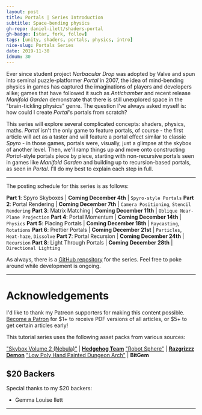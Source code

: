 ```yaml
---
layout: post
title: Portals | Series Introduction
subtitle: Space-bending physics
gh-repo: daniel-ilett/shaders-portal
gh-badge: [star, fork, follow]
tags: [unity, shaders, portals, physics, intro]
nice-slug: Portals Series
date: 2019-11-30
idnum: 30
---
```


Ever since student project *Narbacular Drop* was adopted by Valve and spun into seminal puzzle-platformer *Portal* in 2007, the idea of mind-bending physics in games has captured the imaginations of players and developers alike; games that have followed it such as *Antichamber* and recent release *Manifold Garden* demonstrate that there is still unexplored space in the "brain-tickling physics" genre. The question I've always asked myself is: how could I create *Portal*'s portals from scratch?

This series will explore several complicated concepts: shaders, physics, maths. *Portal* isn't the only game to feature portals, of course - the first article will act as a taster and will feature a portal effect similar to classic *Spyro* - in those games, portals were, visually, just a glimpse at the skybox of another level. Then, we'll ramp things up and move onto constructing *Portal*-style portals piece by piece, starting with non-recursive portals seen in games like *Manifold Garden* and building up to recursion-based portals, as seen in *Portal*. I'll do my best to explain each step in full.

<hr/>

The posting schedule for this series is as follows:

**Part 1**: Spyro Skyboxes | **Coming December 4th** | `Spyro-style Portals`
**Part 2**: Portal Rendering | **Coming December 7th** | `Camera Positioning`, `Stencil Rendering`
**Part 3**: Matrix Matching | **Coming December 11th** | `Oblique Near-Plane Projection`
**Part 4**: Portal Momentum | **Coming December 14th** | `Physics`
**Part 5**: Placing Portals | **Coming December 18th** | `Raycasting`, `Rotations`
**Part 6**: Prettier Portals | **Coming December 21st** | `Particles`, `Heat-haze`, `Dissolve`
**Part 7**: Portal Recursion | **Coming December 24th** | `Recursion`
**Part 8**: Light Through Portals | **Coming December 28th** | `Directional Lighting`

As always, there is a [GitHub repository](https://github.com/daniel-ilett/shaders-portal) for the series. Feel free to poke around while development is ongoing.

<hr/>

# Acknowledgements

I'd like to thank my Patreon supporters for making this content possible. [Become a Patron](https://www.patreon.com/danielilett) for $1+ to receive PDF versions of all articles, or $5+ to get certain articles early!

This tutorial series uses the following asset packs from various sources:

["Skybox Volume 2 (Nebula)"](https://assetstore.unity.com/packages/2d/textures-materials/sky/skybox-volume-2-nebula-3392) | [**Hedgehog Team**](https://assetstore.unity.com/publishers/1351)
["Robot Sphere"](https://assetstore.unity.com/packages/3d/characters/robots/robot-sphere-136226) | [**Razgrizzz Demon**](https://assetstore.unity.com/publishers/27109)
["Low Poly Hand Painted Dungeon Arch"](https://sketchfab.com/3d-models/low-poly-hand-painted-dungeon-arch-0040f94c8efd43639d8010874e4fefb6) | **BitGem**

## $20 Backers

Special thanks to my $20 backers:

- Gemma Louise Ilett

<hr/>